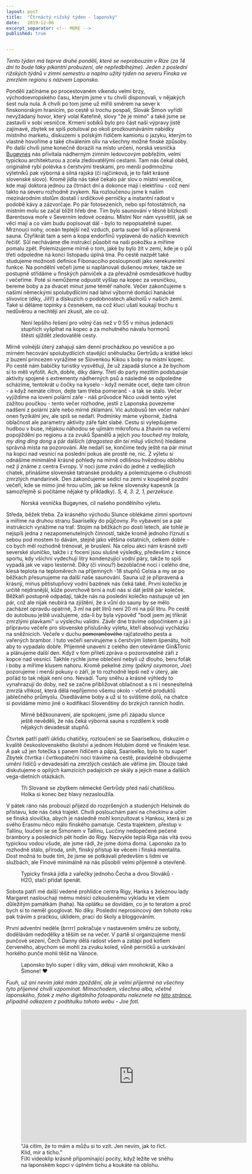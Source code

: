 ```yaml
---
layout: post
title:  "Čtrnáctý rižský týden - laponský"
date:   2019-12-06
excerpt_separator: <!-- MORE -->
published: true


---
```


<p class="intro"><i><span class="dropcap">T</span>ento týden má teprve druhé pondělí, které se neprobouzím v Rize (za 14 dní to bude taky pikantní probuzení, ale nepředbíhejme). Jeden z poslední rižských týdnů v zimní semestru a naplno užitý týden na severu Finska ve zmrzlém regionu s názvem Laponsko.</i></p>
<!-- MORE --> 

Pondělí začínáme po procestovaném víkendu velmi brzy, východoevropského času, kterým jsme v tu chvíli disponovali, v nějakých šest nula nula. A chvíli po tom jsme už mířili směrem na sever k finskonorským hranicím, po cestě si trochu pospali, Slovák Šimon vyřídil nevyžádaný hovor, který volal Kateřině, slovy "že je mimo" a také jsme se zastavili v sobí vesničce. Krmení sobíků bylo pro část naší výpravy jistě zajímavé, zbytek se spíš potuloval po okolí prozkoumáváním nabídky místního marketu, diskuzemi s polským řidičem kamionu o jazyku, kterým to vlastně hovoříme a také chválením oliv na všechny možné finské způsoby. Po další chvíli jsme konečně dorazili na místo určení, norská vesnička [Bugøynes](https://goo.gl/maps/QmvddwBtut9GM9qq9) nás přivítala nádherným zimním ledovcovým pobřežím, velmi typickou architekturou a zcela zledovatělými cestami. Tam nás čekal oběd, originálně rybí polévka s čerstvými treskami, pro menší podmnožinu výletníků pak výborná a silná rajská (či rajčinková, je to fakt krásné slovenské slovo). Kromě jídla nás také čekalo pár slov o místní vesničce, kde mají doktora jednou za čtrnáct dní a dokonce mají i elektřinu - což není takto na severu rozhodně zvykem. Na rozloučenou jsme k našim mezinárodním stolům dostali i srdíčkové perníčky a instantní radost v podobě kávy a zázvorčaje. Po pár fotosezeních, nebo spí fotostátních, na místním molu se začal blížit hřeb dne. Tím bylo saunování v těsné blízkosti Barentsova moře v Severním ledové oceánu. Místní Nor nám vysvětlil, jak se věci mají a co vám budu popisovat dál - bylo to nepopsatelně super. Mrznoucí nohy, oceán teplejší než vzduch, parta super lidí a připravená sauna. Čtyřikrát tam a sem a kopa endorfinů vyplavená do našich krevních řečišť. Sůl necháváme dle instrukcí působit na naši pokožku a míříme pomalu zpět. Polemizujeme mírně o tom, jaké by bylo žít v zemi, kde je o půl třetí odpoledne na konci listopadu úplná tma. Po cestě nazpět také studujeme možnosti definice Fibonacciho posloupnosti jako nerekurentní funkce. Na pondělní večeři jsme si naplánovali dušenou mrkev, takže se postupně střídáme u finských pánviček a za převážně osmdesátkové hudby i večeříme. Poté si nemůžeme odpustit výšlap na kopec za vesničkou, bereme boby a za dvacet minut jsme téměř nahoře. Večer zakončujeme s našimi německými spolubydlícími nad lahví výborné domácí hanácké slivovice (díky, Jiří!) a diskuzích o podobnostech alkoholů v našich zemí. Také si děláme topinky s česnekem, na což kluci ušatí koukají trochu s nedůvěrou a nechtějí ani zkusit, ale co už. 

<figure> 
 <img src="{{ site.baseurl }}/assets/img/eff01211-9929-47c1-9ba6-0e47d21b600a.jpg" alt="" class="img-center"> 
   <figcaption>Není lepšího řešení pro volný čas než v 0:55 v mínus jedenácti stupňích vyšplhat na kopec a za mohutného návalu hormonů štěstí sjíždět zledovatělé cesty.</figcaption>
 </figure>

Mírně volnější úterý zahajuji sám denní procházkou po vesničce a po mírném hecování spolubydlících stavějící sněhulačku Gertrůdu a krátké lekci z buzení princezen vyrážíme se Slovenkou Kikou s boby na místní kopec. Po cestě nám babičky turistky vysvětlují, že už zapadá slunce a že bychom si to měli vyfotit. Ach, dobře, díky dámy. Třetí do party mezitím podstupuje aktivity spojené s extrementy nádherných psů a následně se odpoledne scházíme, tentokrát u čočky na kyselo - když nemáte ocet, dejte tam citron - a když nemáte citron, dejte tam třeba pomeranč - a tak se stalo. Večer vyjíždíme na lovení polární záře - náš průvodce Nico uvádí tento výlet zažitou poučkou - tento večer rozhodne, jestli z Laponska povezeme nadšení z polární záře nebo mírné zklamání. Víc autobusů ten večer nahání onen fyzikální jev, ale spíš se nedaří. Podmínky máme výborné, žádná oblačnost ale parametry aktivity záře fakt slabé. Cestu si vylepšujeme hudbou v buse,  nějakou náhodou se ujímám mikrofonu a žhavím na večerní popojíždění po regionu a za zvuků Španělů a jejich _you touched my tralala, my ding ding dong_ a pár dalších (_dragostea din tei_ milují všichni) hledáme správná místa na pozorování. Ale nedaří se, končíme tedy ještě na pár minut na kopci nad vesnicí na poslední pokus ale prostě ne, nic. Z výletu si odnášíme minimálně krásné pohledy na mírně odlišnou hvězdnou oblohu než ji známe z centra Evropy. V noci jsme zváni do jedné z vedlejších chatek, přinášíme slovenské tatranské produkty a polemizujeme o chutnosti zmrzlých mandarinek. Den zakončujeme sedící na zemi v koupelně pozdní večeří, kde se mimo jiné hrou učím, jak se řekne slovensky kapesník (a samozřejmě si počítáme nějaké ty příkladky). _5, 4, 3. 2, 1, perzekuce._

<figure> 
 <img src="{{ site.baseurl }}/assets/img/pano_01.jpg" alt="" class="img-center"> 
   <figcaption>Norská vesnička Bugøynes, cíl našeho pondělního výletu.</figcaption>
 </figure>

Středa, běžek třeba. Za krásného východu Slunce oblékáme zimní sportovní a míříme na druhou stranu Saariselky do půjčovny. Po vybavení se a pár instrukcích vyrážíme na trať. Stojím na běžkách po dosti letech, ale tohle je nejspíš jedna z nezapomenutelných činností, takže kromě jednoho říznutí s sebou pod mostem to dávám, stejně jako většina ostatních, celkem dobře - co bych měl rozhodně trénovat, je bruslení. Na celou akci nám krásně svítí severské sluníčko, takže i z focení jsou slušné výsledky, především z konce sportu, kdy všichni vydechují litry kondenzující vodní páry, takže to spíš vypadá jak ve vapo testerně. Díky (či vinou?) bezoblačné noci i celého dne, klesá teplota na teploměrech na příjemných -18 stupňů Celsia a my se po běžkách přesunujeme na další naše saunování. Sauna už je připravená a krásný, mínus pětistupňový vodní bazének nás čeká také. První kolečko je určitě nejdrsnější, kůže povrchově brní a nutí nás si dát ještě pár koleček. Běžkaři postupně odpadají, takže nás na poslední kolečko nastupuje už jen pár, což ale nijak neubírá na zjištění, že s vůní do sauny by se mělo zacházet opravdu opatrně, 3 ml na pět litrů není 20 ml na půl litru. Po cestě do autobusu ještě uvažujeme, zda-li by byla výpověď "bodl jsem jej třikrát zmrzlými plavkami" u výslechu validní. Závěr dne trávíme odpočinkem a já i přípravou večeře pro slovenské příslušníky výletu, kteří absolvují vycházku na sněžnicích. Večeře v duchu ~~pomerančového~~ rajčatového pesta a vařených brambor. I tuto večeři servírujeme s čerstvým listem špenátu, holt aby to vypadalo dobře. Příjemně unaveni z celého den otevíráme Gin&Tonic a plánujeme další den. Když v tom přiletí zpráva o pozorovatelné záři z kopce nad vesnicí. Takhle rychle jsme oblečení nebyli už dlouho, beru foťák i boby a míříme klusem nahoru. Kromě pekelné zimy (_pěkný oxymoron, Joe_) pozorujeme i menší pokusy o záři, je to rozhodně lepší než v úterý, ale pořád to tak nějak není ono. Nevadí. Tuny sněhu a krásné výhledy to vynahrazují do doby, než se začne přibližovat oblačnost a s ní i nesnesitelná zmrzlá vlhkost, která dělá nepříjemno všemu okolo - včetně produktů jablečného průmyslu. Osedláváme boby a už si to svištíme dolů, na chatce si povídáme mimo jiné o kodifikaci Slovenštiny do brzkých ranních hodin.

<figure> 
 <img src="{{ site.baseurl }}/assets/img/IMG_2256.JPG" alt="" class="img-center"> 
   <figcaption>Mírně běžkounaveni, ale spokojeni, jsme při západu slunce ještě nevěděli, že nás čeká výborná sauna s rozdílem k vodě nějakých devadesát stupňů.</figcaption>
 </figure>

Čtvrtek patří patří úklidu chatičky, rozloučení se se Saariselkou, diskuzím o kvalitě československého školství a jednom Holubím domě ve finském lese. A pak už jen fotečka s panem řidičem a pápá, Saariselko, bylo to tu super! Zbytek čtvrtka i čvrtkopáteční noci trávíme na cestě, pravidelně obdivujeme umění řidičů v devadesáti na zmrzlých cestách ale věříme jim. Dlouze také diskutujeme o opilých kamzících padajících ze skály a jejich mase a dalších vega-dietních otázkách.

<figure> 
 <img src="{{ site.baseurl }}/assets/img/IMG3_0107.jpg" alt="" class="img-center"> 
   <figcaption>Tři Slované se zbytkem německé Gertrůdy před naší chatičkou. Holka si konec bez hlavy nezasloužila.</figcaption>
 </figure>

V pátek ráno nás probouzí příjezd do rozpršených a studených Helsinek do přístavu, kde nás čeká trajekt. Chvíli poslouchám paní na checkinu a učím se finská slovíčka, abych je následně mohl konzultovat s Hankou, která si ze svého Erasmu něco málo finského pamatuje. Cesta trajektem, přestup v Tallinu, loučení se se Šimonem v Tallinu, Lucčiny nedopečené pečené brambory a posledních pět hodin do Rigy. Nezvykle teplá Riga nás vítá svou typickou vodou všude, ale jsme rádi, že jsme doma doma. Laponsko za to rozhodně stálo, příroda, sníh, finský přístup ke věcem i finská mentalita. Dost možná to bude tím, že jsme se potkávali především s lidmi ve službách, ale Finové minimálně na nás působili velmi příjemně a otevřeně.

<figure> 
 <img src="{{ site.baseurl }}/assets/img/jidlo.png" alt="" class="img-center"> 
   <figcaption>Typicky finská jídla z vařečky jednoho Čecha a dvou Slováků - H2O, stačí přidat špenát.</figcaption>
 </figure>

Sobota patří mé další vedené prohlídce centra Rigy, Hanka s železnou lady Margaret naslouchají mému měsíci ozkoušenému výkladu ke všem důležitým památkám (haha). Na oplátku se dovídám, co je to teratom a proč bych si to neměl googlovat. No díky. Poslední neprosincový den tohoto roku pak trávím s pračkou, úklidem, prací do školy a bloggováním. 

První adventní neděle (brrrr) pokračuje v nastaveném směru ze soboty, dodělávám nedodělky a těším se na večer. V partě si organizujeme menší punčové sezení, Čech Danny dělá radost všem a zatápí pod kotlem červeného, abychom se mohli za zvuku koled, vůně perníčků a usrkávání horkého punče mohli těšit na Vánoce.  

<figure> 
 <img src="{{ site.baseurl }}/assets/img/77338821_488797721750235_9061933978658799616_n.jpg" alt="" class="img-center"> 
   <figcaption>Laponsko bylo super i díky vám, děkuji vám mnohokrát, Kiko a Šimone! ❤️</figcaption>
 </figure>

_Fuuh, už ani nevím jaké mám zpoždění, ale je velmi příjemné na všechny tyto příjemné chvíli vzpomínat. Mimochodem, všechna alba, včetně laponského, fotek z mého digitálního fotoaparátu naleznete na <a href="/photos/">této stránce</a>, případně odkazem z podtitulku tohoto webu - Joe fotí._



<figure>
	<iframe width="610" height="360" class="img-center d-block"
	src="https://www.youtube.com/embed/Iys4rSlyHSc"
	frameborder="0"></iframe>
	<figcaption>
        "Já cítím, že to mám a můžu si to vzít. Jen nevím, jak to říct. Klid, mír a ticho." <br>
        FiXí videoklip krásně připomínající pocity, když ležíte ve sněhu na laponském kopci v úplném tichu a koukáte na oblohu. 
	</figcaption>
</figure>   

